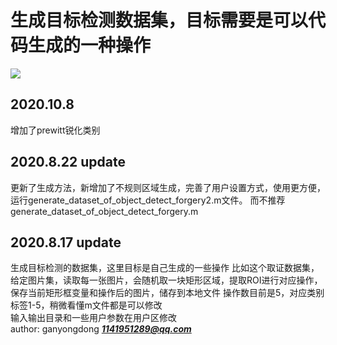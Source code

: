 # 生成目标检测数据集，目标需要是可以代码生成的一种操作

![](https://img.shields.io/static/v1?label=matlab&message=2019&color=blue)

## 2020.10.8

增加了prewitt锐化类别

## 2020.8.22 update

更新了生成方法，新增加了不规则区域生成，完善了用户设置方式，使用更方便，运行generate_dataset_of_object_detect_forgery2.m文件。
而不推荐generate_dataset_of_object_detect_forgery.m

## 2020.8.17 update

生成目标检测的数据集，这里目标是自己生成的一些操作
比如这个取证数据集，给定图片集，读取每一张图片，会随机取一块矩形区域，提取ROI进行对应操作，保存当前矩形框变量和操作后的图片，储存到本地文件
操作数目前是5，对应类别标签1-5，稍微看懂m文件都是可以修改  
输入输出目录和一些用户参数在用户区修改  
author: ganyongdong ***<1141951289@qq.com>***
